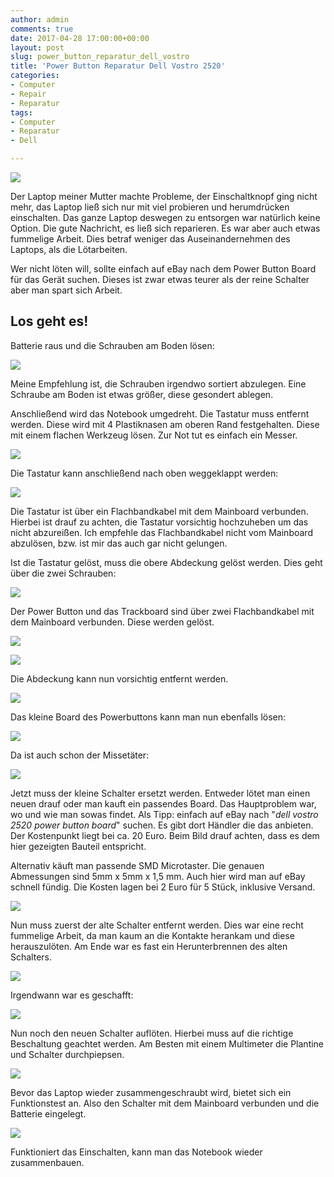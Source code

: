 ```yaml
---
author: admin
comments: true
date: 2017-04-28 17:00:00+00:00
layout: post
slug: power_button_reparatur_dell_vostro
title: 'Power Button Reparatur Dell Vostro 2520'
categories:
- Computer
- Repair
- Reparatur
tags:
- Computer
- Reparatur
- Dell

---
```


<img src="/assets/uploads/2017/4/laptop_logo.jpg" class="imagelogo">

Der Laptop meiner Mutter machte Probleme, der Einschaltknopf ging nicht mehr, das Laptop ließ sich nur mit viel probieren und herumdrücken einschalten. Das ganze Laptop deswegen zu entsorgen war natürlich keine Option. Die gute Nachricht, es ließ sich reparieren. Es war aber auch etwas fummelige Arbeit. Dies betraf weniger das Auseinandernehmen des Laptops, als die Lötarbeiten.

Wer nicht löten will, sollte einfach auf eBay nach dem Power Button Board für das Gerät suchen. Dieses ist zwar etwas teurer als der reine Schalter aber man spart sich Arbeit.

<!--more-->

## Los geht es!

Batterie raus und die Schrauben am Boden lösen:

![](/assets/uploads/2017/4/laptop1.jpg)

Meine Empfehlung ist, die Schrauben irgendwo sortiert abzulegen. Eine Schraube am Boden ist etwas größer, diese gesondert ablegen.

Anschließend wird das Notebook umgedreht. Die Tastatur muss entfernt werden. Diese wird mit 4 Plastiknasen am oberen Rand festgehalten. Diese mit einem flachen Werkzeug lösen. Zur Not tut es einfach ein Messer.

![](/assets/uploads/2017/4/laptop2.jpg)

Die Tastatur kann anschließend nach oben weggeklappt werden:

![](/assets/uploads/2017/4/laptop2_1.jpg)

Die Tastatur ist über ein Flachbandkabel mit dem Mainboard verbunden. Hierbei ist drauf zu achten, die Tastatur vorsichtig hochzuheben um das nicht abzureißen. Ich empfehle das Flachbandkabel nicht vom Mainboard abzulösen, bzw. ist mir das auch gar nicht gelungen.

Ist die Tastatur gelöst, muss die obere Abdeckung gelöst werden. Dies geht über die zwei Schrauben:

![](/assets/uploads/2017/4/laptop3.jpg)

Der Power Button und das Trackboard sind über zwei Flachbandkabel mit dem Mainboard verbunden. Diese werden gelöst.

![](/assets/uploads/2017/4/laptop3_1.jpg)

![](/assets/uploads/2017/4/laptop3_1.jpg)

Die Abdeckung kann nun vorsichtig entfernt werden.

![](/assets/uploads/2017/4/laptop4.jpg)

Das kleine Board des Powerbuttons kann man nun ebenfalls lösen:

![](/assets/uploads/2017/4/laptop5.jpg)

Da ist auch schon der Missetäter:

![](/assets/uploads/2017/4/laptop6.jpg)

Jetzt muss der kleine Schalter ersetzt werden. Entweder lötet man einen neuen drauf oder man kauft ein passendes Board. Das Hauptproblem war, wo und wie man sowas findet. Als Tipp: einfach auf eBay nach "*dell vostro 2520 power button board*" suchen. Es gibt dort Händler die das anbieten. Der Kostenpunkt liegt bei ca. 20 Euro. Beim Bild drauf achten, dass es dem hier gezeigten Bauteil entspricht.

Alternativ käuft man passende SMD Microtaster. Die genauen Abmessungen sind 5mm x 5mm x 1,5 mm. Auch hier wird man auf eBay schnell fündig. Die Kosten lagen bei 2 Euro für 5 Stück, inklusive Versand.

![](/assets/uploads/2017/4/laptop7.jpg)

Nun muss zuerst der alte Schalter entfernt werden. Dies war eine recht fummelige Arbeit, da man kaum an die Kontakte herankam und diese herauszulöten. Am Ende war es fast ein Herunterbrennen des alten Schalters. 

![](/assets/uploads/2017/4/laptop8.jpg)

Irgendwann war es geschafft:

![](/assets/uploads/2017/4/laptop9.jpg)

Nun noch den neuen Schalter auflöten. Hierbei muss auf die richtige Beschaltung geachtet werden. Am Besten mit einem Multimeter die Plantine und Schalter durchpiepsen.

![](/assets/uploads/2017/4/laptop10.jpg)

Bevor das Laptop wieder zusammengeschraubt wird, bietet sich ein Funktionstest an. Also den Schalter mit dem Mainboard verbunden und die Batterie eingelegt.

![](/assets/uploads/2017/4/laptop11.jpg)

Funktioniert das Einschalten, kann man das Notebook wieder zusammenbauen.